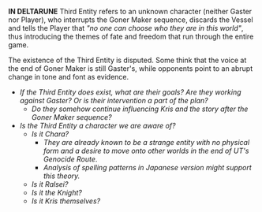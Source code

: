 **IN DELTARUNE** Third Entity refers to an unknown character (neither <a onclick="loadFile('Doctor W. D. Gaster.md')">Gaster</a> nor <a onclick="loadFile('Red Soul.md')">Player</a>), who interrupts the <a onclick="loadFile('Goner Maker.md')">Goner Maker</a> sequence, discards the <a onclick="loadFile('Vessel.md')">Vessel</a> and tells the Player that *"no one can choose who they are in this world"*, thus introducing the themes of fate and freedom that run through the entire game.

The existence of the Third Entity is disputed. Some think that the voice at the end of Goner Maker is still Gaster's, while opponents point to an abrupt change in tone and font as evidence.
	
- _If the Third Entity does exist, what are their goals? Are they working against Gaster? Or is their intervention a part of the plan?_
	- _Do they somehow continue influencing Kris and the story after the Goner Maker sequence?_
- _Is the Third Entity a character we are aware of?_
	- *Is it <a onclick="loadFile('The Fallen Child (Chara).md')">Chara</a>?* 
		- _They are already known to be a strange entity with no physical form and a desire to move onto other worlds in the end of UT's <a onclick="loadFile('Genocide Route.md')">Genocide Route</a>_.
		- _Analysis of spelling patterns in Japanese version might support this theory._
	- *Is it <a onclick="loadFile('Ralsei.md')">Ralsei</a>?*
	- *Is it the <a onclick="loadFile('Knight.md')">Knight</a>?*
	- _Is it <a onclick="loadFile('Kris.md')">Kris themselves</a>?_